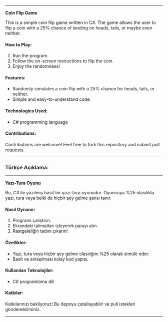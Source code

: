 
---
**Coin Flip Game**

This is a simple coin flip game written in C#. The game allows the user to flip a coin with a 25% chance of landing on heads, tails, or maybe even neither.

#### How to Play:
1. Run the program.
2. Follow the on-screen instructions to flip the coin.
3. Enjoy the randomness!

#### Features:
- Randomly simulates a coin flip with a 25% chance for heads, tails, or neither.
- Simple and easy-to-understand code.

#### Technologies Used:
- C# programming language

#### Contributions:
Contributions are welcome! Feel free to fork this repository and submit pull requests.

---

### Türkçe Açıklama:
---
**Yazı-Tura Oyunu**

Bu, C# ile yazılmış basit bir yazı-tura oyunudur. Oyuncuya %25 olasılıkla yazı, tura veya belki de hiçbir şey gelme şansı tanır.

#### Nasıl Oynanır:
1. Programı çalıştırın.
2. Ekrandaki talimatları izleyerek parayı atın.
3. Rastgeleliğin tadını çıkarın!

#### Özellikler:
- Yazı, tura veya hiçbir şey gelme olasılığını %25 olarak simüle eder.
- Basit ve anlaşılması kolay kod yapısı.

#### Kullanılan Teknolojiler:
- C# programlama dili

#### Katkılar:
Katkılarınızı bekliyoruz! Bu depoyu çatallayabilir ve pull istekleri gönderebilirsiniz.

---

